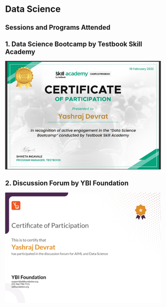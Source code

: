 # Data Science

## Sessions and Programs Attended
## 1. Data Science Bootcamp by Testbook Skill Academy
![Logo](https://github.com/yashraj9011/AIDS-Semester-6/blob/master/Data%20Science/Web%20capture_11-10-2023_121332_.jpeg)

## 2. Discussion Forum by YBI Foundation 
![Logo](https://github.com/yashraj9011/AIDS-Semester-6/blob/master/Data%20Science/DS%201.png)


